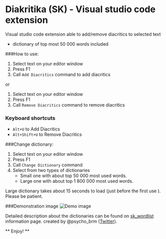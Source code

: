 # Diakritika (SK) - Visual studio code extension

Visual studio code extension able to add/remove diacritics to selected text 

- dictionary of top most 50 000 words included   

###How to use:

1. Select text on your editor window
2. Press F1
3. Call `Add Diacritics` command to add diacritics

or

1. Select text on your editor window
2. Press F1
3. Call `Remove Diacritics` command to remove diacritics


### Keyboard shortcuts

- `Alt+U` to Add Diacritics
- `Alt+Shift+U` to Remove Diacritics


###Change dictionary:

1. Select text on your editor window
2. Press F1
3. Call `Change Dictionary` command
4. Select from two types of dictionaries
    - Small one with about top 50 000 most used words.
    - Large one with about top 1 800 000 most used words.

Large dictionary takes about 15 seconds to load (just before the first use ). Please be patient. 

###Demonstration image
![Demo image](https://github.com/zemacik/vscode-diakritika-sk-extension/master/assets/Animation.gif)

Detailed description about the dictionaries can be found on [sk_wordlist](http://p.brm.sk/sk_wordlist/) information page. created by @psycho_brm ([Twitter](https://twitter.com/psycho_brm)). 

** Enjoy! **
